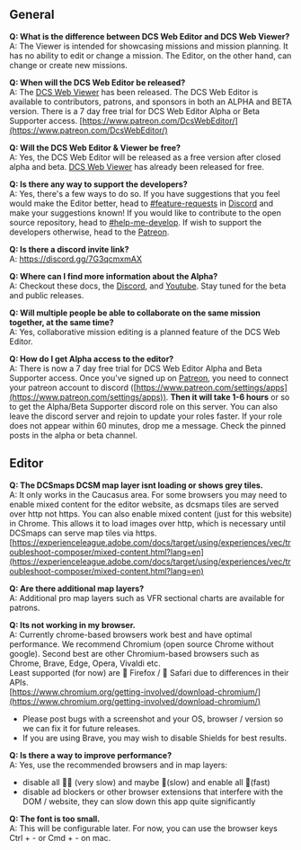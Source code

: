 ## General

**Q: What is the difference between DCS Web Editor and DCS Web Viewer?**  
A: The Viewer is intended for showcasing missions and mission planning. It has no ability to edit or change a mission. The Editor, on the other hand, can change or create new missions.

**Q: When will the DCS Web Editor be released?**  
A: The [DCS Web Viewer](https://dcs-web-editor.github.io/dcs-web-viewer-deploy/) has been released. The DCS Web Editor is available to contributors, patrons, and sponsors in both an ALPHA and BETA version. There is a 7 day free trial for DCS Web Editor Alpha or Beta Supporter access. [https://www.patreon.com/DcsWebEditor/](https://www.patreon.com/DcsWebEditor/)

**Q: Will the DCS Web Editor & Viewer be free?**  
A: Yes, the DCS Web Editor will be released as a free version after closed alpha and beta. [DCS Web Viewer](https://dcs-web-editor.github.io/dcs-web-viewer-deploy/) has already been released for free.

**Q: Is there any way to support the developers?**  
A: Yes, there's a few ways to do so. If you have suggestions that you feel would make the Editor better, head to [#⁠feature-requests](https://discord.gg/Er2ANYnByF) in [Discord](https://discord.gg/7G3qcmxmAX) and make your suggestions known! If you would like to contribute to the open source repository, head to [#⁠help-me-develop](https://discord.gg/b9cFQ9z4qC). If wish to support the developers otherwise, head to the [Patreon](https://www.patreon.com/DcsWebEditor).

**Q: Is there a discord invite link?**  
A: https://discord.gg/7G3qcmxmAX

**Q: Where can I find more information about the Alpha?**  
A: Checkout these docs, the [Discord](https://discord.gg/7G3qcmxmAX), and [Youtube](https://www.youtube.com/@dcs-web-editor). Stay tuned for the beta and public releases.

**Q: Will multiple people be able to collaborate on the same mission together, at the same time?**  
A: Yes, collaborative mission editing is a planned feature of the DCS Web Editor.

**Q: How do I get Alpha access to the editor?**  
A: There is now a 7 day free trial for DCS Web Editor Alpha and Beta Supporter access. Once you've signed up on [Patreon](https://www.patreon.com/DcsWebEditor), you need to connect your patreon account to discord ([https://www.patreon.com/settings/apps](https://www.patreon.com/settings/apps)). **Then it will take 1-6 hours** or so to get the Alpha/Beta Supporter discord role on this server. You can also leave the discord server and rejoin to update your roles faster. If your role does not appear within 60 minutes, drop me a message. Check the pinned posts in the alpha or beta channel.

## Editor

**Q: The DCSmaps DCSM map layer isnt loading or shows grey tiles.**  
A: It only works in the Caucasus area. For some browsers you may need to enable mixed content for the editor website, as dcsmaps tiles are served over http not https. You can also enable mixed content (just for this website) in Chrome. This allows it to load images over http, which is necessary until DCSmaps can serve map tiles via https.
[https://experienceleague.adobe.com/docs/target/using/experiences/vec/troubleshoot-composer/mixed-content.html?lang=en](https://experienceleague.adobe.com/docs/target/using/experiences/vec/troubleshoot-composer/mixed-content.html?lang=en)

**Q: Are there additional map layers?**  
A: Additional pro map layers such as VFR sectional charts are available for patrons.

**Q: Its not working in my browser.**  
A: Currently chrome-based browsers work best and have optimal performance. We recommend Chromium (open source Chrome without google). Second best are other Chromium-based browsers such as Chrome, Brave, Edge, Opera, Vivaldi etc.  
Least supported (for now) are 🦊 Firefox / 🦏 Safari due to differences in their APIs.  
[https://www.chromium.org/getting-involved/download-chromium/](https://www.chromium.org/getting-involved/download-chromium/)

- Please post bugs with a screenshot and your OS, browser / version so we can fix it for future releases.  
- If you are using Brave, you may wish to disable Shields for best results.

**Q: Is there a way to improve performance?**  
A: Yes, use the recommended browsers⁠ and in map layers:

- disable all 🐢🐢 (very slow) and maybe 🐢(slow) and enable all 🚀(fast)  
- disable ad blockers or other browser extensions that interfere with the DOM / website, they can slow down this app quite significantly

**Q: The font is too small.**  
A: This will be configurable later. For now, you can use the browser keys Ctrl + - or Cmd + - on mac.
